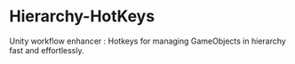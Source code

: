 # Hierarchy-HotKeys
Unity workflow enhancer : Hotkeys for managing GameObjects in hierarchy fast and effortlessly.
